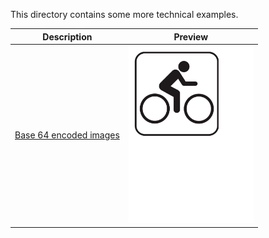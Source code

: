 This directory contains some more technical examples.

Description  | Preview
------------ | -------------
[Base 64 encoded images](base64decode) | <a href="base64decode"><img src="base64decode/firstpage.png" width="200"></a>
